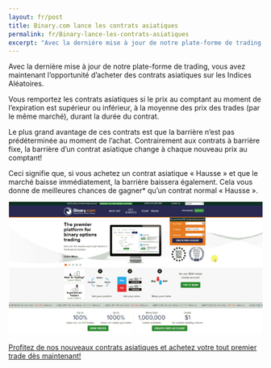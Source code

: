 ```yaml
---
layout: fr/post
title: Binary.com lance les contrats asiatiques
permalink: fr/Binary-lance-les-contrats-asiatiques
excerpt: "Avec la derniére mise à jour de notre plate-forme de trading, vous avez maintenant l'opportunité d'acheter des contrats asiatiques sur les Indices Aléatoires."
---
```


Avec la dernière mise à jour de notre plate-forme de trading, vous avez maintenant l’opportunité d’acheter des contrats asiatiques sur les Indices 
Aléatoires.

Vous remportez les contrats asiatiques si le prix au comptant au moment de l’expiration est supérieur ou inférieur, à la moyenne des prix des trades (par le 
même marché), durant la durée du contrat.

Le plus grand avantage de ces contrats est que la barrière n’est pas prédéterminée au moment de l’achat. Contrairement aux contrats à barrière fixe, la barrière d’un contrat asiatique change à chaque nouveau prix au comptant! 

Ceci signifie que, si vous achetez un contrat asiatique « Hausse » et que le marché baisse immédiatement, la barrière baissera également. Cela vous donne de meilleures chances de gagner* qu’un contrat normal « Hausse ».

[![](/post_images/7054055_orig.gif)](https://www.binary.com/c/trade.cgi?market=random&time=7t&form_name=asian&expiry_&amount_&H=%2B0&currency=USD&underlying_symbol=R_50&amount=100&date_&&l=FR/?utm_medium=social&utm_source=blog&utm_content=whatsnew)

[Profitez de nos nouveaux contrats asiatiques et achetez votre tout premier trade dès maintenant!](https://www.binary.com/c/trade.cgi?market=random&time=7t&form_name=asian&expiry_&amount_&H=%2B0&currency=USD&underlying_symbol=R_50&amount=100&date_&&l=FR/?utm_medium=social&utm_source=blog&utm_content=whatsnew)
